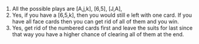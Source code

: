 1. All the possible plays are [A,j,k], [6,5], [J,A],
2. Yes, if you have a [6,5,k], then you would still e left with one card. If you have all face cards then you can get rid of all of them and you win.
3. Yes, get rid of the numbered cards first and leave the suits for last since that way you have a higher chance of clearing all of them at the end.